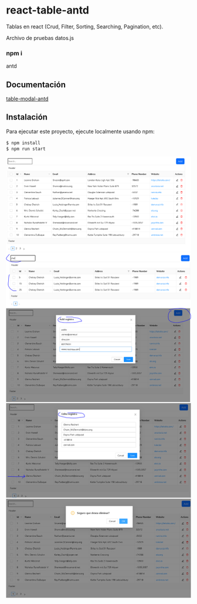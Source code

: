 # react-table-antd

Tablas en react (Crud, Filter, Sorting, Searching, Pagination, etc).<br>

Archivo de pruebas datos.js<br>

 ### npm i 
 antd <br>


## Documentación
[table-modal-antd](https://ant.design/components/table/#components-table-demo-pagination)

## Instalación
Para ejecutar este proyecto, ejecute localmente usando npm:

```
$ npm install
$ npm run start
```

![Screenshot](screenshot/Captura.PNG)
![Screenshot](screenshot/Captura1.PNG)
![Screenshot](screenshot/Captura2.PNG)
![Screenshot](screenshot/Captura3.PNG)
![Screenshot](screenshot/Captura4.PNG)
